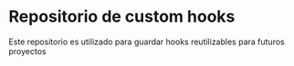 # Repositorio de custom hooks
Este repositorio es utilizado para guardar hooks reutilizables para futuros proyectos